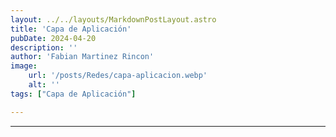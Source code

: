 ```yaml
---
layout: ../../layouts/MarkdownPostLayout.astro
title: 'Capa de Aplicación'
pubDate: 2024-04-20
description: ''
author: 'Fabian Martinez Rincon'
image:
    url: '/posts/Redes/capa-aplicacion.webp'
    alt: ''
tags: ["Capa de Aplicación"]

---
```




---
